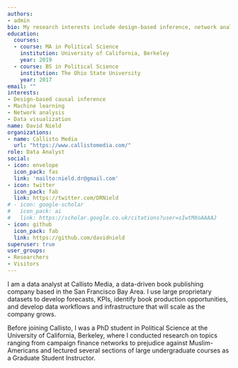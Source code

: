 ```yaml
---
authors:
- admin
bio: My research interests include design-based inference, network analysis, and data visualization.
education:
  courses:
  - course: MA in Political Science
    institution: University of California, Berkeley
    year: 2019
  - course: BS in Political Science
    institution: The Ohio State University
    year: 2017
email: ""
interests:
- Design-based causal inference
- Machine learning
- Network analysis
- Data visualization
name: David Nield
organizations:
- name: Callisto Media
  url: "https://www.callistomedia.com/"
role: Data Analyst
social:
- icon: envelope
  icon_pack: fas
  link: 'mailto:nield.dr@gmail.com'
- icon: twitter
  icon_pack: fab
  link: https://twitter.com/DRNield
# - icon: google-scholar
#   icon_pack: ai
#   link: https://scholar.google.co.uk/citations?user=sIwtMXoAAAAJ
- icon: github
  icon_pack: fab
  link: https://github.com/davidnield
superuser: true
user_groups:
- Researchers
- Visitors
---
```


I am a data analyst at Callisto Media, a data-driven book publishing company based in the San Francisco Bay Area. I use large proprietary datasets to develop forecasts, KPIs, identify book production opportunities, and develop data workflows and infrastructure that will scale as the company grows.

Before joining Callisto, I was a PhD student in Political Science at the University of California, Berkeley, where I conducted research on topics ranging from campaign finance networks to prejudice against Muslim-Americans and lectured several sections of large undergraduate courses as a Graduate Student Instructor.